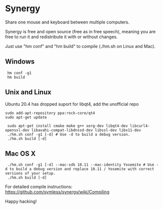 Synergy
=======

Share one mouse and keyboard between multiple computers.

Synergy is free and open source (free as in free speech),
meaning you are free to run it and redistribute it with
or without changes.

Just use "hm conf" and "hm build" to compile (./hm.sh on
Linux and Mac).

## Windows
```
 hm conf -g1
 hm build
 ```
## Unix and Linux
Ubuntu 20.4 has dropped suport for libqt4, add the unofficial repo
```
sudo add-apt-repository ppa:rock-core/qt4
sudo apt-get update

 sudo apt-get install cmake make g++ xorg-dev libqt4-dev libcurl4-openssl-dev libavahi-compat-libdnssd-dev libssl-dev libx11-dev
 ./hm.sh conf -g1 [-d] # Use -d to build a debug version.
 ./hm.sh build [-d]
 ```
## Mac OS X
```
 ./hm.sh conf -g1 [-d] --mac-sdk 10.11 --mac-identity Yosemite # Use -d to build a debug version and replace 10.11 / Yosemite with correct versions of your setup.
 ./hm.sh build [-d]
 ```

For detailed compile instructions:
https://github.com/symless/synergy/wiki/Compiling

Happy hacking!
